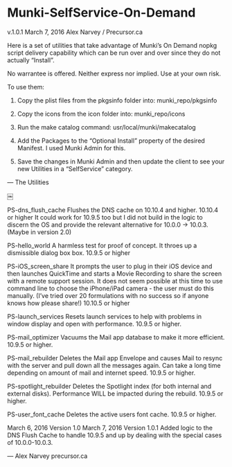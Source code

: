 # Munki-SelfService-On-Demand

v.1.0.1 
March 7, 2016
Alex Narvey / Precursor.ca

Here is a set of utilities that take advantage of Munki’s On Demand nopkg script delivery capability which can be run over and over since they do not actually “Install”.

No warrantee is offered. Neither express nor implied. Use at your own risk.

To use them:

1) Copy the plist files from the pkgsinfo folder into:
munki_repo/pkgsinfo

2) Copy the icons from the icon folder into:
munki_repo/icons
3) Run the make catalog command:
usr/local/munki/makecatalog

4) Add the Packages to the “Optional Install” property of the desired Manifest.
I used Munki Admin for this.

5) Save the changes in Munki Admin and then update the client to see your new Utilities in a “SelfService” category.

—
The Utilities

￼

PS-dns_flush_cache
Flushes the DNS cache on 10.10.4 and higher. 
10.10.4 or higher
It could work for 10.9.5 too but I did not build in the logic to discern the OS and provide the relevant alternative for 10.0.0 -> 10.0.3. (Maybe in version 2.0)

PS-hello_world
A harmless test for proof of concept. It throes up a dismissible dialog box box.
10.9.5 or higher

PS-iOS_screen_share
It prompts the user to plug in their iOS device and then launches QuickTime and starts a Movie Recording to share the screen with a remote support session.
It does not seem possible at this time to use command line to choose the iPhone/iPad camera - the user must do this manually. (I’ve tried over 20 formulations with no success so if anyone knows how please share!)
10.10.5 or higher

PS-launch_services
Resets launch services to help with problems in window display and open with performance.
10.9.5 or higher.

PS-mail_optimizer
Vacuums the Mail app database to make it more efficient.
10.9.5 or higher.

PS-mail_rebuilder
Deletes the Mail app Envelope and causes Mail to resync with the server and pull down all the messages again. Can take a long time depending on amount of mail and internet speed.
10.9.5 or higher.

PS-spotlight_rebuilder
Deletes the Spotlight index (for both internal and external disks). Performance WILL be impacted during the rebuild.
10.9.5 or higher.

PS-user_font_cache
Deletes the active users font cache.
10.9.5 or higher.

March 6, 2016 Version 1.0 
March 7, 2016 Version 1.0.1 Added logic to the DNS Flush Cache to handle 10.9.5 and up by dealing with the special cases of 10.0.0-10.0.3.

—
Alex Narvey
precursor.ca
